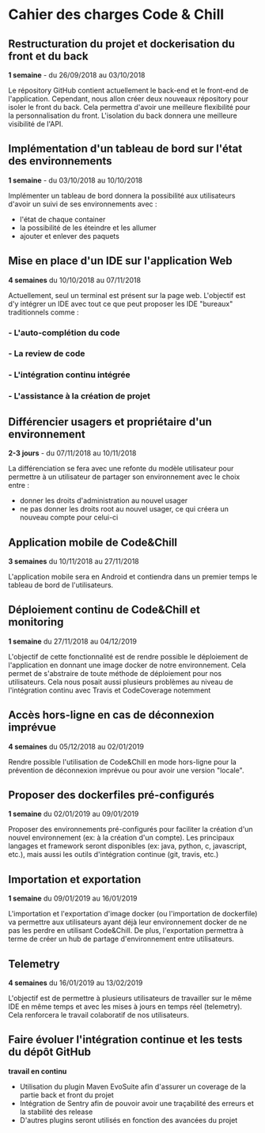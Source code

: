 # Cahier des charges Code & Chill

## Restructuration du projet et dockerisation du front et du back

**1 semaine** - du 26/09/2018 au 03/10/2018

Le répository GitHub contient actuellement le back-end et le front-end de l'application. Cependant, nous allon créer deux nouveaux répository pour isoler le front du back. Cela permettra d'avoir une meilleure flexibilité pour la personnalisation du front. L'isolation du back donnera une meilleure visibilité de l'API.



## Implémentation d'un tableau de bord sur l'état des environnements

**1 semaine** - du 03/10/2018 au 10/10/2018

Implémenter un tableau de bord donnera la possibilité aux utilisateurs d'avoir un suivi de ses environnements avec :

- l'état de chaque container
- la possibilité de les éteindre et les allumer
- ajouter et enlever des paquets



## Mise en place d'un IDE sur l'application Web

**4 semaines** du 10/10/2018 au 07/11/2018

Actuellement, seul un terminal est présent sur la page web. L'objectif est d'y intégrer un IDE avec tout ce que peut proposer les IDE "bureaux" traditionnels comme :

### - L'auto-complétion du code

### - La review de code

### - L'intégration continu intégrée

### - L'assistance à la création de projet



## Différencier usagers et propriétaire d'un environnement

**2-3 jours** - du 07/11/2018 au 10/11/2018

La différenciation se fera avec une refonte du modèle utilisateur pour permettre à un utilisateur de partager son environnement avec le choix entre :

- donner les droits d'administration au nouvel usager
- ne pas donner les droits root au nouvel usager, ce qui créera un nouveau compte pour celui-ci



## Application mobile de Code&Chill

**3 semaines** du 10/11/2018 au 27/11/2018

L'application mobile sera en Android et contiendra dans un premier temps le tableau de bord de l'utilisateurs.



## Déploiement continu de Code&Chill et monitoring

**1 semaine** du 27/11/2018 au 04/12/2019

L'objectif de cette fonctionnalité est de rendre possible le déploiement de l'application en donnant une image docker de notre environnement. Cela permet de s'abstraire de toute méthode de déploiement pour nos utilisateurs. Cela nous posait aussi plusieurs problèmes au niveau de l'intégration continu avec Travis et CodeCoverage notemment



## Accès hors-ligne en cas de déconnexion imprévue

**4 semaines** du 05/12/2018 au 02/01/2019

Rendre possible l'utilisation de Code&Chill en mode hors-ligne pour la prévention de déconnexion imprévue ou pour avoir une version "locale".



## Proposer des dockerfiles pré-configurés

**1 semaine** du 02/01/2019 au 09/01/2019

Proposer des environnements pré-configurés pour faciliter la création d'un nouvel environnement (ex: à la création d'un compte). Les principaux langages et framework seront disponibles (ex: java, python, c, javascript, etc.), mais aussi les outils d'intégration continue (git, travis, etc.)



## Importation et exportation

**1 semaine** du 09/01/2019 au 16/01/2019

L'importation et l'exportation d'image docker (ou l'importation de dockerfile) va permettre aux utilisateurs ayant déjà leur environnement docker de ne pas les perdre en utilisant Code&Chill. De plus, l'exportation permettra à terme de créer un hub de partage d'environnement entre utilisateurs.



## Telemetry

**4 semaines** du 16/01/2019 au 13/02/2019

L'objectif est de permettre à plusieurs utilisateurs de travailler sur le même IDE en même temps et avec les mises à jours en temps réel (telemetry). Cela renforcera le travail colaboratif de nos utilisateurs.



## Faire évoluer l'intégration continue et les tests du dépôt GitHub

**travail en continu**

- Utilisation du plugin Maven EvoSuite afin d'assurer un coverage de la partie back et front du projet
- Intégration de Sentry afin de pouvoir avoir une traçabilité des erreurs et la stabilité des release
- D'autres plugins seront utilisés en fonction des avancées du projet
